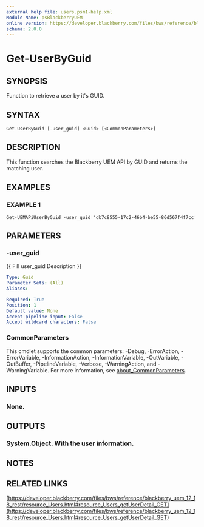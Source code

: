 ```yaml
---
external help file: users.psm1-help.xml
Module Name: psBlackberryUEM
online version: https://developer.blackberry.com/files/bws/reference/blackberry_uem_12_18_rest/resource_Users.html#resource_Users_getUserDetail_GET
schema: 2.0.0
---
```


# Get-UserByGuid

## SYNOPSIS
Function to retrieve a user by it's GUID.

## SYNTAX

```
Get-UserByGuid [-user_guid] <Guid> [<CommonParameters>]
```

## DESCRIPTION
This function searches the Blackberry UEM API by GUID and returns the matching user.

## EXAMPLES

### EXAMPLE 1
```
Get-UEMAPiUserByGuid -user_guid 'db7c8555-17c2-46b4-be55-86d567f4f7cc'
```

## PARAMETERS

### -user_guid
{{ Fill user_guid Description }}

```yaml
Type: Guid
Parameter Sets: (All)
Aliases:

Required: True
Position: 1
Default value: None
Accept pipeline input: False
Accept wildcard characters: False
```

### CommonParameters
This cmdlet supports the common parameters: -Debug, -ErrorAction, -ErrorVariable, -InformationAction, -InformationVariable, -OutVariable, -OutBuffer, -PipelineVariable, -Verbose, -WarningAction, and -WarningVariable. For more information, see [about_CommonParameters](http://go.microsoft.com/fwlink/?LinkID=113216).

## INPUTS

### None.
## OUTPUTS

### System.Object. With the user information.
## NOTES

## RELATED LINKS

[https://developer.blackberry.com/files/bws/reference/blackberry_uem_12_18_rest/resource_Users.html#resource_Users_getUserDetail_GET](https://developer.blackberry.com/files/bws/reference/blackberry_uem_12_18_rest/resource_Users.html#resource_Users_getUserDetail_GET)

